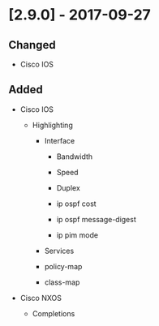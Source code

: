# [2.9.0] - 2017-09-27

## Changed

- Cisco IOS

    
## Added

- Cisco IOS

    - Highlighting

        - Interface

            - Bandwidth

            - Speed

            - Duplex

            - ip ospf cost

            - ip ospf message-digest

            - ip pim mode

        - Services

        - policy-map

        - class-map

- Cisco NXOS

    - Completions

